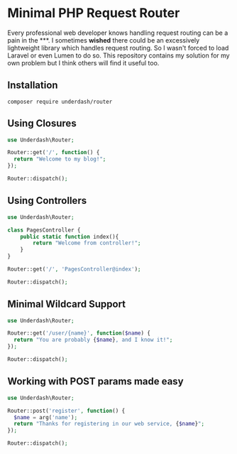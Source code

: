 # Minimal PHP Request Router

Every professional web developer knows handling request routing can be a pain in the ***.
I sometimes **wished** there could be an excessively lightweight library which handles request routing. So I wasn't forced to load Laravel or even Lumen to do so.
This repository contains my solution for my own problem but I think others will find it useful too.

## Installation

```shell
composer require underdash/router
```

## Using Closures

```php
use Underdash\Router;

Router::get('/', function() {
  return "Welcome to my blog!";
});

Router::dispatch();
```

## Using Controllers

```php
use Underdash\Router;

class PagesController {
    public static function index(){
        return "Welcome from controller!";
    }
}

Router::get('/', 'PagesController@index');

Router::dispatch();
```

## Minimal Wildcard Support

```php
use Underdash\Router;

Router::get('/user/{name}', function($name) {
  return "You are probably {$name}, and I know it!";
});

Router::dispatch();
```

## Working with POST params made easy

```php
use Underdash\Router;

Router::post('register', function() {
  $name = arg('name');
  return "Thanks for registering in our web service, {$name}";
});

Router::dispatch();
```
